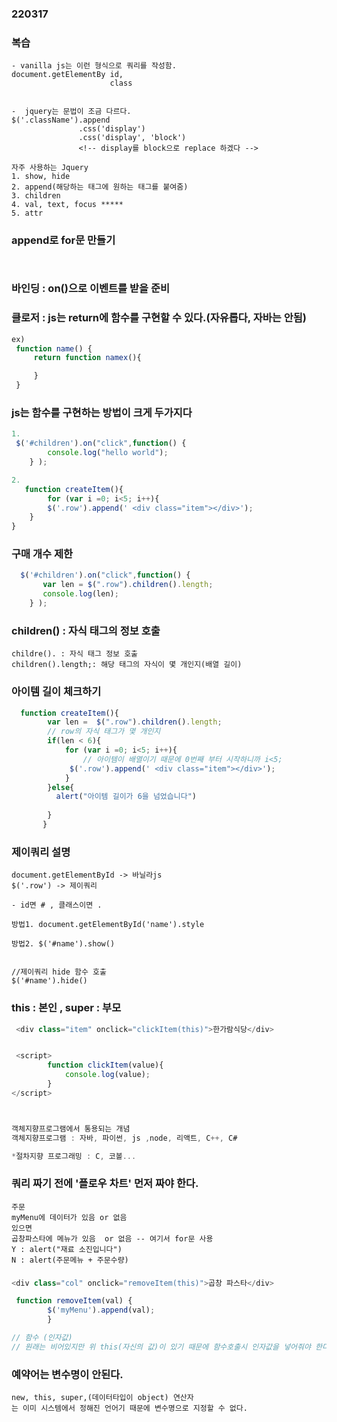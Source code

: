 ### 220317

### 복습 
```
- vanilla js는 이런 형식으로 쿼리를 작성함.
document.getElementBy id,
                      class


-  jquery는 문법이 조금 다르다.
$('.className').append
               .css('display')
               .css('display', 'block') 
               <!-- display를 block으로 replace 하겠다 -->

자주 사용하는 Jquery
1. show, hide
2. append(해당하는 태그에 원하는 태그를 붙여줌)
3. children
4. val, text, focus *****
5. attr 

```
### append로 for문 만들기
```


```
### 바인딩 : on()으로 이벤트를 받을 준비 

###  클로저 : js는 return에 함수를 구현할 수 있다.(자유롭다, 자바는 안됨)
```js
ex) 
 function name() {
     return function namex(){

     }
 }
```

### js는 함수를 구현하는 방법이 크게 두가지다
```js
1. 
 $('#children').on("click",function() {
        console.log("hello world");
    } );

2. 
   function createItem(){
        for (var i =0; i<5; i++){
        $('.row').append(' <div class="item"></div>');
    }
}

```
### 구매 개수 제한
```js
  $('#children').on("click",function() {
       var len = $(".row").children().length;
       console.log(len);
    } );
```


### children() : 자식 태그의 정보 호출
```
childre(). : 자식 태그 정보 호출
children().length;: 해당 태그의 자식이 몇 개인지(배열 길이)

```


### 아이템 길이 체크하기
```js
  function createItem(){
        var len =  $(".row").children().length; 
        // row의 자식 태그가 몇 개인지
        if(len < 6){
            for (var i =0; i<5; i++){
                // 아이템이 배열이기 때문에 0번째 부터 시작하니까 i<5;
             $('.row').append(' <div class="item"></div>');
            }
        }else{
          alert("아이템 길이가 6을 넘었습니다")
        
        }
       }
```



### 제이쿼리 설명
```
document.getElementById -> 바닐라js
$('.row') -> 제이쿼리

- id면 # , 클래스이면 .

방법1. document.getElementById('name').style 

방법2. $('#name').show()


//제이쿼리 hide 함수 호출
$('#name').hide()

```
### this : 본인 , super : 부모
```js
 <div class="item" onclick="clickItem(this)">한가람식당</div>


 <script>
        function clickItem(value){
            console.log(value);
        }
</script>



객체지향프로그램에서 통용되는 개념
객체지향프로그램 : 자바, 파이썬, js ,node, 리액트, C++, C#

*절차지향 프로그래밍 : C, 코볼...
```


### 쿼리 짜기 전에 '플로우 차트' 먼저 짜야 한다.
```
주문
myMenu에 데이터가 있음 or 없음
있으면
곱창파스타에 메뉴가 있음  or 없음 -- 여기서 for문 사용
Y : alert("재료 소진입니다")
N : alert(주문메뉴 + 주문수량)

```


### 
```js
<div class="col" onclick="removeItem(this)">곱창 파스타</div>

 function removeItem(val) {
        $('myMenu').append(val);
        }

// 함수 (인자값) 
// 원래는 비어있지만 위 this(자신의 값)이 있기 때문에 함수호출시 인자값을 넣어줘야 한다. (이름은 아무거나, 위 아래 똑같이 맞춰줌) 
```

### 예약어는 변수명이 안된다.
```
new, this, super,(데이터타입이 object) 연산자
는 이미 시스템에서 정해진 언어기 때문에 변수명으로 지정할 수 없다.
```